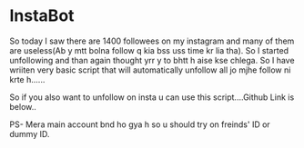 # InstaBot

So today I saw there are 1400 followees on my instagram and many of them are useless(Ab y mtt bolna follow q kia bss uss time kr lia tha).
So I started unfollowing and than again thought yrr y to bhtt h aise kse chlega.
So I have wriiten very basic script that will automatically unfollow all jo mjhe follow ni krte h......

So if you also want to unfollow on insta u can use this script....Github Link is below..

PS- Mera main account bnd ho gya h so u should try on freinds' ID or dummy ID.

